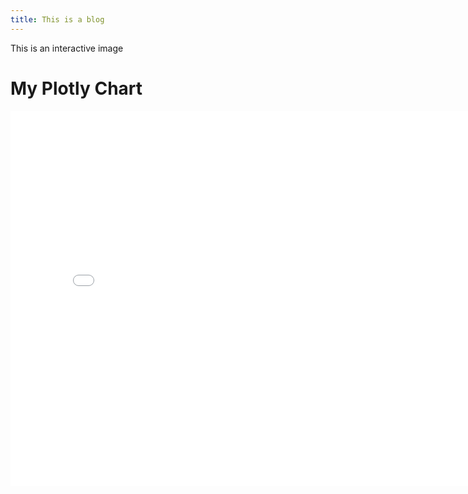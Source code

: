 ```yaml
---
title: This is a blog
---
```


This is an interactive image

<!DOCTYPE html>
<html lang="en">
<head>
    <meta charset="UTF-8">
    <meta name="viewport" content="width=device-width, initial-scale=1.0">
    <title>Plotly Graph</title>
</head>
<body>
    <h1>My Plotly Chart</h1>
    <iframe src="interactive_Rates.html" width="800" height="600" style="border:none;"></iframe>
</body>
</html>

